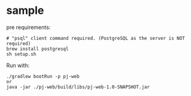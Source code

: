 sample
=====================================

pre requirements:

    # "psql" client command required. (PostgreSQL as the server is NOT required)
    brew install postgresql
    sh setup.sh

Run with:

    ./gradlew bootRun -p pj-web
    or
    java -jar ./pj-web/build/libs/pj-web-1.0-SNAPSHOT.jar

